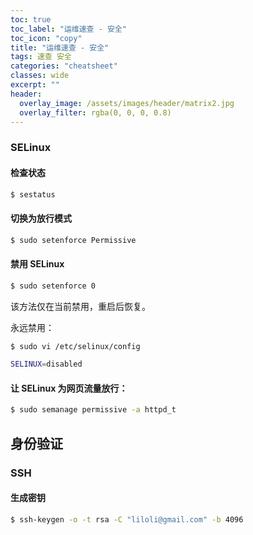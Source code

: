 ```yaml
---
toc: true
toc_label: "运维速查 - 安全"
toc_icon: "copy"
title: "运维速查 - 安全"
tags: 速查 安全
categories: "cheatsheet"
classes: wide
excerpt: ""
header:
  overlay_image: /assets/images/header/matrix2.jpg
  overlay_filter: rgba(0, 0, 0, 0.8)
---
```






### SELinux



#### 检查状态

```bash
$ sestatus
```



#### 切换为放行模式

```bash
$ sudo setenforce Permissive
```



#### 禁用 SELinux

```bash
$ sudo setenforce 0
```

该方法仅在当前禁用，重启后恢复。

永远禁用：

```bash
$ sudo vi /etc/selinux/config

SELINUX=disabled
```


#### 让 SELinux 为网页流量放行：

```bash
$ sudo semanage permissive -a httpd_t
```














## 身份验证





### SSH


#### 生成密钥

```bash
$ ssh-keygen -o -t rsa -C "liloli@gmail.com" -b 4096
```
